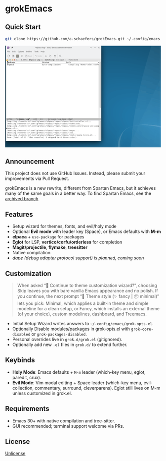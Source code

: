 # grokEmacs

## Quick Start

```sh
git clone https://github.com/a-schaefers/grokEmacs.git ~/.config/emacs
```

![img](bootstrap.gif)

## Announcement

This project does not use GitHub Issues. Instead, please submit your improvements via Pull Request.

grokEmacs is a new rewrite, different from Spartan Emacs, but it achieves many of the same goals in a better way. To find Spartan Emacs, see the [archived branch](https://github.com/a-schaefers/spartan-emacs/tree/spartan-emacs-archive).

## Features

- Setup wizard for themes, fonts, and evil/holy mode
- Optional **Evil mode** with leader key (Space), or Emacs defaults with **M-m**
- **elpaca** + `use-package` for packages
- **Eglot** for LSP, **vertico/corfu/orderless** for completion
- **Magit/projectile**, **flymake**, **treesitter**
- Native compilation
- *[dape](https://github.com/svaante/dape) (debug adapter protocol support) is planned, coming soon*

## Customization

> When asked “🧙 Continue to theme customization wizard?”, choosing Skip leaves you with bare vanilla Emacs appearance and no polish. If you continue, the next prompt “🎨 Theme style (✨ fancy | 📦 minimal)” lets you pick: Minimal, which applies a built-in theme and simple modeline for a clean setup, or Fancy, which installs an external theme (of your choice), custom modelines, dashboard, and Treemacs.

- Initial Setup Wizard writes answers to `~/.config/emacs/grok-opts.el`.
- Optionally Disable modules/packages in grok-opts.el with `grok-core-disabled` or `grok-packages-disabled`.
- Personal overrides live in `grok.d/grok.el` (gitignored).
- Optionally add new `.el` files in `grok.d/` to extend further.

## Keybinds

- **Holy Mode**: Emacs defaults + `M-m` leader (which-key menu, eglot, paredit, crux).
- **Evil Mode**: Vim modal editing + Space leader (which-key menu, evil-collection, commentary, surround, cleverparens). Eglot still lives on M-m unless customized in grok.el.

## Requirements

- Emacs 30+ with native compilation and tree-sitter.
- GUI recommended; terminal support welcome via PRs.

## License

[Unlicense](https://unlicense.org)
